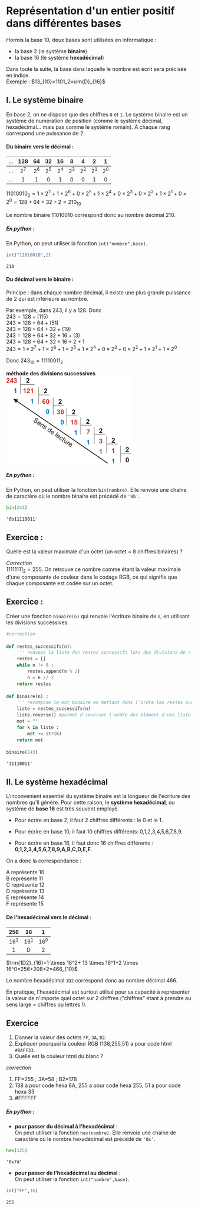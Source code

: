 # Représentation d'un entier positif dans différentes bases

Hormis la base 10, deux bases sont utilisées en informatique :
- la base 2  (le système **binaire**)
- la base 16 (le système **hexadécimal**)

Dans toute la suite, la base dans laquelle le nombre est écrit sera précisée en indice.  
Exemple : $13_{10}=1101_2=\rm{D}_{16}$

## I. Le système binaire 

En base 2, on ne dispose que des chiffres `0` et `1`. Le système binaire est un système de numération de position (comme le système décimal, hexadécimal... mais pas comme le système romain). À chaque rang correspond une puissance de 2.

#### Du binaire vers le décimal :


|...|128|64|32|16|8|4|2|1|
|:---:|:---:|:---:|:---:|:---:|:---:|:---:|:---:|:---:|
|...|$2^7$|$2^6$|$2^5$|$2^4$|$2^3$|$2^2$|$2^1$|$2^0$|
|...|1|1|0|1|0|0|1|0|



 $11010010_2=1 \times 2^7+ 1 \times 2^6+0 \times 2^5+1 \times 2^4+0 \times 2^3+0 \times 2^2+1 \times 2^1+0 \times 2^0=128+64+32+2=210_{10}$
 
 Le nombre binaire 11010010 correspond donc au nombre décimal 210.
 
 ##### En python :
 En Python, on peut utiliser la fonction `int("nombre",base)`.


```python
int("11010010",2)
```




    210



#### Du décimal vers le binaire : 
Principe : dans chaque nombre décimal, il existe une plus grande puissance de 2 qui est inférieure au nombre. 

Par exemple, dans 243, il y a 128. Donc   
$243=128 + (115)$   
$243=128+64+(51)$     
$243=128+64+32+(19)$    
$243=128+64+32+16+(3)$   
$243=128+64+32+16+2+1$  
$243=1 \times 2^7+ 1 \times 2^6+1 \times 2^5+1 \times 2^4+0 \times 2^3+0 \times 2^2+1 \times 2^1+1 \times 2^0$

Donc $243_{10}=11110011_2$

**méthode des divisions successives**
![image](./data/div_successives.gif)

 ##### En python :
 En Python, on peut utiliser la fonction `bin(nombre)`. Elle renvoie une chaîne de caractère où le nombre binaire est précédé de `'0b'`.


```python
bin(243)
```




    '0b11110011'



## Exercice : 
Quelle est la valeur maximale d'un octet (un octet = 8 chiffres binaires) ?

*Correction*  
$11111111_2=255$. On retrouve ce nombre comme étant la valeur maximale d'une composante de couleur dans le codage RGB, ce qui signifie que chaque composante est codée sur un octet.

## Exercice : 
Créer une fonction `binaire(n)` qui renvoie l'écriture binaire de `n`, en utilisant les divisions successives.


```python
#correction

def restes_successifs(n):
    ''' renvoie la liste des restes successifs lors des divisions de n par 2'''
    restes = []
    while n != 0 :
        restes.append(n % 2)
        n = n // 2
    return restes

def binaire(n) :
    ''' recompose le mot binaire en mettant dans l'ordre les restes successifs'''
    liste = restes_successifs(n)
    liste.reverse() #permet d'inverser l'ordre des élément d'une liste
    mot = ""
    for k in liste :
        mot += str(k)
    return mot

binaire(243)
```




    '11110011'



## II. Le système hexadécimal 
L'inconvénient essentiel du système binaire est la longueur de l'écriture des nombres qu'il génère. Pour cette raison, le **système hexadécimal**, ou système de **base 16** est très souvent employé.

- Pour écrire en base 2, il faut 2 chiffres différents : le 0 et le 1.  

- Pour écrire en base 10, il faut 10 chiffres différents: 0,1,2,3,4,5,6,7,8,9.  

- Pour écrire en base 16, il faut donc 16 chiffres différents : **0,1,2,3,4,5,6,7,8,9,A,B,C,D,E,F**.    


On a donc la correspondance :

A représente 10  
B représente 11  
C représente 12  
D représente 13  
E représente 14  
F représente 15 


#### De l'hexadécimal vers le décimal :

|256|16|1|
|:---:|:---:|:---:|
|$16^2$|$16^1$|$16^0$|
| 1| D|2|



 $\rm{1D2}_{16}=1 \times 16^2+ 13 \times 16^1+2 \times 16^0=256+208+2=466_{10}$
 
 Le nombre hexadécimal `1D2` correspond donc au nombre décimal 466.
 
 
 En pratique, l'hexadécimal est surtout utilisé pour sa capacité à représenter la valeur de n'importe quel octet sur 2 chiffres ("chiffres" étant à prendre au sens large = chiffres ou lettres !).
 


## Exercice
1. Donner la valeur des octets `FF`, `3A`, `B2`.
2. Expliquer pourquoi la couleur RGB (138,255,51) a pour code html `#8AFF33`.
3. Quelle est la couleur html du blanc ?


*correction* 
1. FF=255 ; 3A=58 ; B2=178
2. 138 a pour code hexa 8A, 255 a pour code hexa 255, 51 a pour code hexa 33
3. #FFFFFF

 ##### En python :
 
 - **pour passer du décimal à l'hexadécimal** :  
 On peut utiliser la fonction `hex(nombre)`. Elle renvoie une chaîne de caractère où le nombre hexadécimal est précédé de `'0x'`.


```python
hex(125)
```




    '0x7d'



 - **pour passer de l'hexadécimal au décimal** :  
 On peut utiliser la fonction `int("nombre",base)`.


```python
int("FF",16)
```




    255




```python

```
